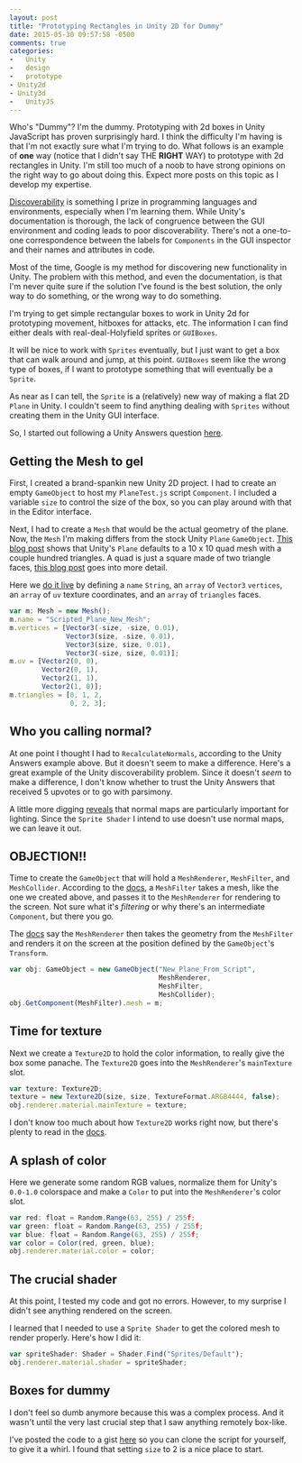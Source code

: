 ```yaml
---
layout: post
title: "Prototyping Rectangles in Unity 2D for Dummy"
date: 2015-05-30 09:57:58 -0500
comments: true
categories:
-   Unity
-   design
-   prototype
- Unity2d
- Unity3d
-   UnityJS
---
```


Who's "Dummy"? I'm the dummy.  Prototyping with 2d boxes in Unity JavaScript has proven surprisingly hard.  I think the difficulty I'm having is that I'm not exactly sure what I'm trying to do.  What follows is an example of **one** way (notice that I didn't say THE **RIGHT** WAY) to prototype with 2d rectangles in Unity.  I'm still too much of a noob to have strong opinions on the right way to go about doing this.  Expect more posts on this topic as I develop my expertise.

[Discoverability](http://en.wikipedia.org/wiki/Discoverability) is something I prize in programming languages and environments, especially when I'm learning them.  While Unity's documentation is thorough, the lack of congruence between the GUI environment and coding leads to poor discoverability.  There's not a one-to-one correspondence between the labels for `Components` in the GUI inspector and their names and attributes in code.

<!--more-->

Most of the time, Google is my method for discovering new functionality in Unity.  The problem with this method, and even the documentation, is that I'm never quite sure if the solution I've found is the best solution, the only way to do something, or the wrong way to do something.

I'm trying to get simple rectangular boxes to work in Unity 2d for prototyping movement, hitboxes for attacks, etc.  The information I can find either deals with real-deal-Holyfield sprites or `GUIBoxes`.

It will be nice to work with `Sprites` eventually, but I just want to get a box that can walk around and jump, at this point.  `GUIBoxes` seem like the wrong type of boxes, if I want to prototype something that will eventually be a `Sprite`.

As near as I can tell, the `Sprite` is a (relatively) new way of making a flat 2D `Plane` in Unity.  I couldn't seem to find anything dealing with `Sprites` without creating them in the Unity GUI interface.

So, I started out following a Unity Answers question [here](http://answers.unity3d.com/questions/139808/creating-a-plane-mesh-directly-from-code.html).

## Getting the Mesh to gel

First, I created a brand-spankin new Unity 2D project.  I had to create an empty `GameObject` to host my `PlaneTest.js` script `Component`.  I included a variable `size` to control the size of the box, so you can play around with that in the Editor interface.

Next, I had to create a `Mesh` that would be the actual geometry of the plane.  Now, the `Mesh` I'm making differs from the stock Unity `Plane` `GameObject`.  [This blog post](http://www.third-helix.com/2012/02/making-2d-games-with-unity/) shows that Unity's `Plane` defaults to a 10 x 10 quad mesh with a couple hundred triangles.  A quad is just a square made of two triangle faces, [this blog post](http://blog.nobel-joergensen.com/2010/12/25/procedural-generated-mesh-in-unity/) goes into more detail.

Here we [do it live](http://i.eho.st/pgtxqdii.gif) by defining a `name` `String`, an `array` of `Vector3` `vertices`, an `array` of `uv` texture coordinates, and an `array` of `triangles` faces.

``` js
var m: Mesh = new Mesh();
m.name = "Scripted_Plane_New_Mesh";
m.vertices = [Vector3(-size, -size, 0.01),
              Vector3(size, -size, 0.01),
              Vector3(size, size, 0.01),
              Vector3(-size, size, 0.01)];
m.uv = [Vector2(0, 0),
        Vector2(0, 1),
        Vector2(1, 1),
        Vector2(1, 0)];
m.triangles = [0, 1, 2,
               0, 2, 3];
```

## Who you calling normal?

At one point I thought I had to `RecalculateNormals`, according to the Unity Answers example above.  But it doesn't seem to make a difference.  Here's a great example of the Unity discoverability problem.  Since it doesn't *seem* to make a difference, I don't know whether to trust the Unity Answers that received 5 upvotes or to go with parsimony.

A little more digging [reveals](http://forum.unity3d.com/threads/210399-4-3-Sprites-and-Lighting) that normal maps are particularly important for lighting.  Since the `Sprite Shader` I intend to use doesn't use normal maps, we can leave it out.

## OBJECTION!!

Time to create the `GameObject` that will hold a `MeshRenderer`, `MeshFilter`, and `MeshCollider`.  According to the [docs](http://docs.unity3d.com/Documentation/Components/class-MeshFilter.html), a `MeshFilter` takes a mesh, like the one we created above, and passes it to the `MeshRenderer` for rendering to the screen.  Not sure what it's *filtering* or why there's an intermediate `Component`, but there you go.

The [docs](http://docs.unity3d.com/Documentation/Components/class-MeshRenderer.html) say the `MeshRenderer` then takes the geometry from the `MeshFilter` and renders it on the screen at the position defined by the `GameObject`'s `Transform`.

``` js
var obj: GameObject = new GameObject("New_Plane_From_Script",
                                     MeshRenderer,
                                     MeshFilter,
                                     MeshCollider);
obj.GetComponent(MeshFilter).mesh = m;
```

## Time for texture

Next we create a `Texture2D` to hold the color information, to really give the box some panache.  The `Texture2D` goes into the `MeshRenderer`'s `mainTexture` slot.

``` js
var texture: Texture2D;
texture = new Texture2D(size, size, TextureFormat.ARGB4444, false);
obj.renderer.material.mainTexture = texture;
```

I don't know too much about how `Texture2D` works right now, but there's plenty to read in the [docs](http://docs.unity3d.com/Documentation/ScriptReference/Texture2D.html).

## A splash of color

Here we generate some random RGB values, normalize them for Unity's `0.0-1.0` colorspace and make a `Color` to put into the `MeshRenderer`'s color slot.

``` js
var red: float = Random.Range(63, 255) / 255f;
var green: float = Random.Range(63, 255) / 255f;
var blue: float = Random.Range(63, 255) / 255f;
var color = Color(red, green, blue);
obj.renderer.material.color = color;
```

## The crucial shader

At this point, I tested my code and got no errors. However, to my surprise I didn't see anything rendered on the screen.

I learned that I needed to use a `Sprite Shader` to get the colored mesh to render properly.  Here's how I did it:

``` js
var spriteShader: Shader = Shader.Find("Sprites/Default");
obj.renderer.material.shader = spriteShader;
```

## Boxes for dummy

I don't feel so dumb anymore because this was a complex process.  And it wasn't until the very last crucial step that I saw anything remotely box-like.

I've posted the code to a gist [here](https://gist.github.com/zerosalife/743cf797112d62978bec) so you can clone the script for yourself, to give it a whirl.  I found that setting `size` to 2 is a nice place to start.
